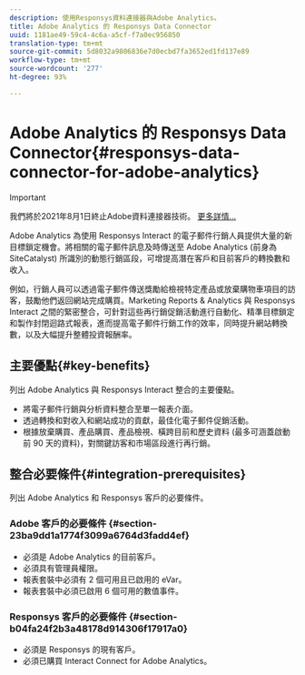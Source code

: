 ```yaml
---
description: 使用Responsys資料連接器與Adobe Analytics。
title: Adobe Analytics 的 Responsys Data Connector
uuid: 1181ae49-59c4-4c6a-a5cf-f7a0ec956850
translation-type: tm+mt
source-git-commit: 5d8032a9806836e7d0ecbd7fa3652ed1fd137e89
workflow-type: tm+mt
source-wordcount: '277'
ht-degree: 93%

---
```



# Adobe Analytics 的 Responsys Data Connector{#responsys-data-connector-for-adobe-analytics}

>[!IMPORTANT]
>
>我們將於2021年8月1日終止Adobe資料連接器技術。 [更多詳情...](/help/import/data-connectors/data-connectors-eol.md)

Adobe Analytics 為使用 Responsys Interact 的電子郵件行銷人員提供大量的新目標鎖定機會。將相關的電子郵件訊息及時傳送至 Adobe Analytics (前身為 SiteCatalyst) 所識別的動態行銷區段，可增提高潛在客戶和目前客戶的轉換數和收入。

例如，行銷人員可以透過電子郵件傳送獎勵給檢視特定產品或放棄購物車項目的訪客，鼓勵他們返回網站完成購買。Marketing Reports &amp; Analytics 與 Responsys Interact 之間的緊密整合，可針對這些再行銷促銷活動進行自動化、精準目標鎖定和製作封閉迴路式報表，進而提高電子郵件行銷工作的效率，同時提升網站轉換數，以及大幅提升整體投資報酬率。

## 主要優點{#key-benefits}

列出 Adobe Analytics 與 Responsys Interact 整合的主要優點。

* 將電子郵件行銷與分析資料整合至單一報表介面。
* 透過轉換和對收入和網站成功的貢獻，最佳化電子郵件促銷活動。
* 根據放棄購買、產品購買、產品檢視、橫跨目前和歷史資料 (最多可涵蓋啟動前 90 天的資料)，對關鍵訪客和市場區段進行再行銷。

## 整合必要條件{#integration-prerequisites}

列出 Adobe Analytics 和 Responsys 客戶的必要條件。

### Adobe 客戶的必要條件 {#section-23ba9dd1a1774f3099a6764d3fadd4ef}

* 必須是 Adobe Analytics 的目前客戶。
* 必須具有管理員權限。
* 報表套裝中必須有 2 個可用且已啟用的 eVar。
* 報表套裝中必須已啟用 6 個可用的數值事件。

### Responsys 客戶的必要條件 {#section-b04fa24f2b3a48178d914306f17917a0}

* 必須是 Responsys 的現有客戶。
* 必須已購買 Interact Connect for Adobe Analytics。

